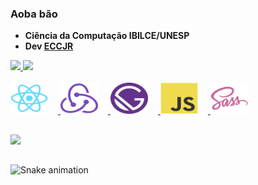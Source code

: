 ### Aoba bão
- **Ciência da Computação IBILCE/UNESP**
- **Dev [ECCJR](https://eccjr.com.br)**

 <div>
  <a href="https://github.com/deigo-lps">
  <img height="180em" src="https://github-readme-stats.vercel.app/api?username=deigo-lps&show_icons=true&theme=tokyonight&include_all_commits=true&count_private=true"/>
  <img height="180em" src="https://github-readme-stats.vercel.app/api/top-langs/?username=deigo-lps&layout=compact&langs_count=7&theme=tokyonight"/>
 </div>
  
  <br>
  
  <div style="display: inline_block">
   <img style="padding:0 1rem 0 0" height="50" width="60" src="https://raw.githubusercontent.com/devicons/devicon/master/icons/react/react-original.svg">
   <img style="padding:0 1rem 0 0" height="50" width="60" src="https://raw.githubusercontent.com/devicons/devicon/master/icons/redux/redux-original.svg">
   <img style="padding:0 1rem 0 0" height="50" width="60" src="https://raw.githubusercontent.com/devicons/devicon/master/icons/gatsby/gatsby-original.svg">
   <img style="padding:0 1rem 0 0" height="50" width="60" src="https://raw.githubusercontent.com/devicons/devicon/master/icons/javascript/javascript-original.svg">
   <img style="padding:0 1rem 0 0" height="50" width="60" src="https://raw.githubusercontent.com/devicons/devicon/master/icons/sass/sass-original.svg">
  </div>

  ##
  
  <div>
    <a href="https://www.linkedin.com/in/diego-lopes-8644a5208/"><img src="https://img.shields.io/badge/LinkedIn-0077B5?style=for-the-badge&logo=linkedin&logoColor=white"></a>
 
 ##
![Snake animation](https://github.com/deigo-lps/deigo-lps/blob/output/github-contribution-grid-snake.svg)
